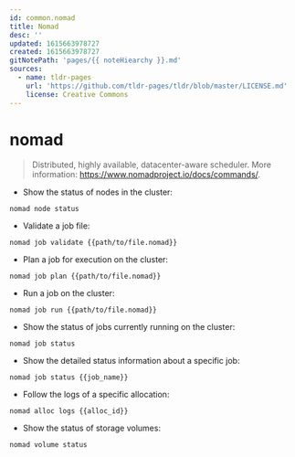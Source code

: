 ```yaml
---
id: common.nomad
title: Nomad
desc: ''
updated: 1615663978727
created: 1615663978727
gitNotePath: 'pages/{{ noteHiearchy }}.md'
sources:
  - name: tldr-pages
    url: 'https://github.com/tldr-pages/tldr/blob/master/LICENSE.md'
    license: Creative Commons
---
```

# nomad

> Distributed, highly available, datacenter-aware scheduler.
> More information: <https://www.nomadproject.io/docs/commands/>.

- Show the status of nodes in the cluster:

`nomad node status`

- Validate a job file:

`nomad job validate {{path/to/file.nomad}}`

- Plan a job for execution on the cluster:

`nomad job plan {{path/to/file.nomad}}`

- Run a job on the cluster:

`nomad job run {{path/to/file.nomad}}`

- Show the status of jobs currently running on the cluster:

`nomad job status`

- Show the detailed status information about a specific job:

`nomad job status {{job_name}}`

- Follow the logs of a specific allocation:

`nomad alloc logs {{alloc_id}}`

- Show the status of storage volumes:

`nomad volume status`

